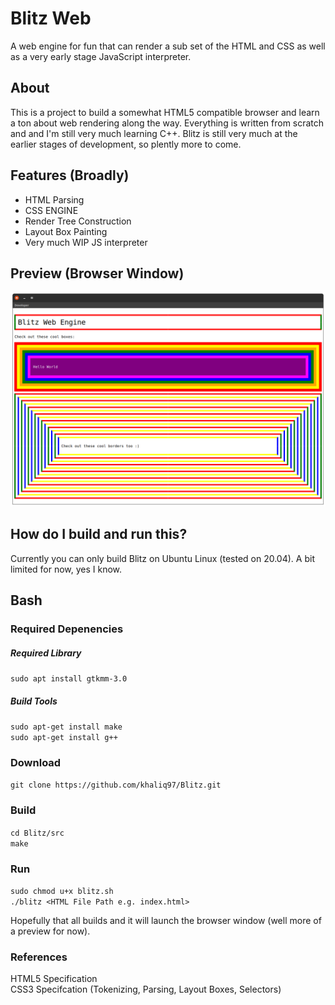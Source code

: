 # Blitz Web
A web engine for fun that can render a sub set of the HTML and CSS as well as a very early stage JavaScript interpreter.

## About
This is a project to build a somewhat HTML5 compatible browser and learn a ton about web rendering along the way. Everything is written from scratch and and I'm still very much learning C++. Blitz is still very much at the earlier stages of development, so plently more to come.

## Features (Broadly)
* HTML Parsing
* CSS ENGINE
* Render Tree Construction
* Layout Box Painting
* Very much WIP JS interpreter

## Preview (Browser Window)

![A preview of the Blitz browser window](https://github.com/khaliq97/Blitz/blob/master/screenshots/1.png?raw=true)


## How do I build and run this?

Currently you can only build Blitz on Ubuntu Linux (tested on 20.04). A bit limited for now, yes I know.

## Bash
### Required Depenencies
##### Required Library
```sudo apt install gtkmm-3.0```
##### Build Tools
```sudo apt-get install make```
<br/>
```sudo apt-get install g++```
</br>

### Download
```git clone https://github.com/khaliq97/Blitz.git```

### Build
```cd Blitz/src```
<br/>
```make```

### Run 
```sudo chmod u+x blitz.sh```
<br/>
```./blitz <HTML File Path e.g. index.html>```

Hopefully that all builds and it will launch the browser window (well more of a preview for now). 

### References
HTML5 Specification
<br/>
CSS3 Specifcation (Tokenizing, Parsing, Layout Boxes, Selectors)